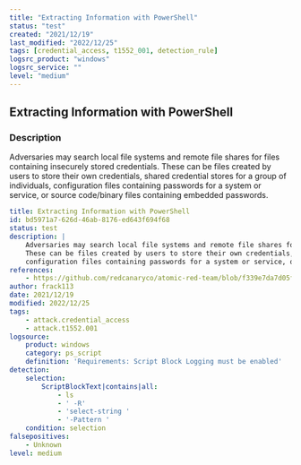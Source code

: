 ```yaml
---
title: "Extracting Information with PowerShell"
status: "test"
created: "2021/12/19"
last_modified: "2022/12/25"
tags: [credential_access, t1552_001, detection_rule]
logsrc_product: "windows"
logsrc_service: ""
level: "medium"
---
```


## Extracting Information with PowerShell

### Description

Adversaries may search local file systems and remote file shares for files containing insecurely stored credentials.
These can be files created by users to store their own credentials, shared credential stores for a group of individuals,
configuration files containing passwords for a system or service, or source code/binary files containing embedded passwords.


```yml
title: Extracting Information with PowerShell
id: bd5971a7-626d-46ab-8176-ed643f694f68
status: test
description: |
    Adversaries may search local file systems and remote file shares for files containing insecurely stored credentials.
    These can be files created by users to store their own credentials, shared credential stores for a group of individuals,
    configuration files containing passwords for a system or service, or source code/binary files containing embedded passwords.
references:
    - https://github.com/redcanaryco/atomic-red-team/blob/f339e7da7d05f6057fdfcdd3742bfcf365fee2a9/atomics/T1552.001/T1552.001.md
author: frack113
date: 2021/12/19
modified: 2022/12/25
tags:
    - attack.credential_access
    - attack.t1552.001
logsource:
    product: windows
    category: ps_script
    definition: 'Requirements: Script Block Logging must be enabled'
detection:
    selection:
        ScriptBlockText|contains|all:
            - ls
            - ' -R'
            - 'select-string '
            - '-Pattern '
    condition: selection
falsepositives:
    - Unknown
level: medium

```

